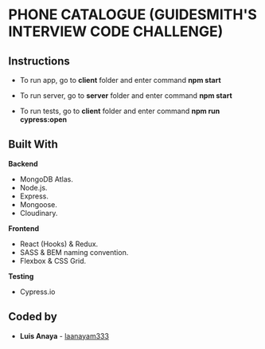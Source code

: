 # PHONE CATALOGUE (GUIDESMITH'S INTERVIEW CODE CHALLENGE)

## Instructions

- To run app, go to **client** folder and enter command **npm start**

- To run server, go to **server** folder and enter command **npm start**

- To run tests, go to **client** folder and enter command **npm run cypress:open**

## Built With

**Backend**

- MongoDB Atlas.
- Node.js.
- Express.
- Mongoose.
- Cloudinary.

**Frontend**

- React (Hooks) & Redux.
- SASS & BEM naming convention.
- Flexbox & CSS Grid.

**Testing**

- Cypress.io

## Coded by

- **Luis Anaya** - [laanayam333](https://github.com/laanayam333)
